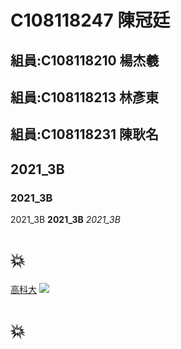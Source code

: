 # C108118247 陳冠廷
## 組員:C108118210 楊杰羲
## 組員:C108118213 林彥東
## 組員:C108118231 陳耿名
## 2021_3B
### 2021_3B
2021_3B **2021_3B** *2021_3B*
# 💥
[高科大](https://www.nkust.edu.tw/p/405-1000-5181,c2113.php)
![](https://www.nkust.edu.tw/var/file/0/1000/img/513/182513897.png)
# 💥
